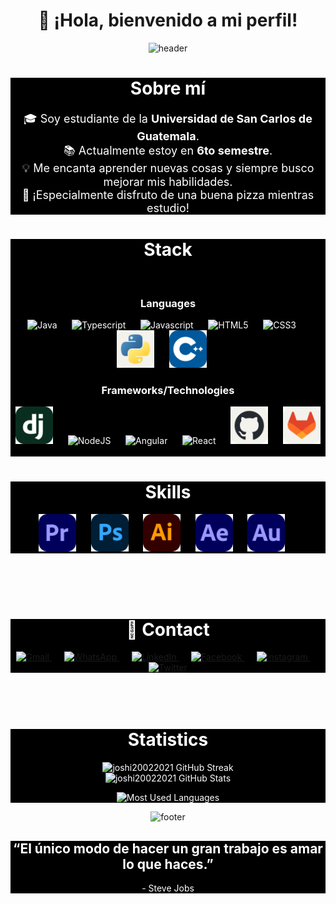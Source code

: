 <!-- HEADER -->
<div align="center" width="100">
  <h1>👋 ¡Hola, bienvenido a mi perfil!</h1>
  <img src="https://capsule-render.vercel.app/api?color=0:001f3f,50:001f3f,100:000080&height=250&section=header&text=Edgar%20Josías%20Cán%20Ajquejay&fontSize=30&type=waving&fontColor=ffffff&&animation=fadeIn"
  alt="header"/>
</div>

<!-- SOBRE MÍ -->
<div align="center" width="100" style="background-color: #000000; color: #ffffff;">
  <h1>Sobre mí</h1>
  <p style="font-size: 18px;">🎓 Soy estudiante de la <strong>Universidad de San Carlos de Guatemala</strong>.<br>
  📚 Actualmente estoy en <strong>6to semestre</strong>.<br>
  💡 Me encanta aprender nuevas cosas y siempre busco mejorar mis habilidades.<br>
  🍕 ¡Especialmente disfruto de una buena pizza mientras estudio!<br>
  </p>
</div>

<!-- STACK -->
<div align="center" width="100" style="background-color: #000000; color: #ffffff;">
  <h1>Stack</h1>
  
  <!-- Languages -->
  </br>
  <h3>Languages</h3>
  <img
    src="https://cdn.jsdelivr.net/gh/devicons/devicon@latest/icons/java/java-original-wordmark.svg"
    width="60px"
    alt="Java">
    &nbsp;&nbsp;&nbsp;&nbsp;
  <img
    src="https://cdn.jsdelivr.net/gh/devicons/devicon@latest/icons/typescript/typescript-original.svg"
    width="60px"
    alt="Typescript">
    &nbsp;&nbsp;&nbsp;&nbsp;
  <img
    src="https://cdn.jsdelivr.net/gh/devicons/devicon@latest/icons/javascript/javascript-original.svg"
    width="60px"
    alt="Javascript">
    &nbsp;&nbsp;&nbsp;&nbsp;
  <img
    src="https://cdn.jsdelivr.net/gh/devicons/devicon@latest/icons/html5/html5-original-wordmark.svg"
    width="60px"
    alt="HTML5">
    &nbsp;&nbsp;&nbsp;&nbsp;
  <img
    src="https://cdn.jsdelivr.net/gh/devicons/devicon@latest/icons/css3/css3-original-wordmark.svg"
    width="60px"
    alt="CSS3">
    &nbsp;&nbsp;&nbsp;&nbsp;
  <img
    src="https://github.com/tandpfun/skill-icons/blob/main/icons/Python-Light.svg?raw=true"
    width="60px"
    alt="Python-Light">
    &nbsp;&nbsp;&nbsp;&nbsp;
  <img
    src="https://github.com/tandpfun/skill-icons/blob/main/icons/CPP.svg?raw=true"
    width="60px"
    alt="C++">
    &nbsp;&nbsp;&nbsp;&nbsp;
    
  <!-- Frameworks/Technologies -->
  </br>
  <h3>Frameworks/Technologies</h3>
  <img
    src="https://github.com/tandpfun/skill-icons/blob/main/icons/Django.svg?raw=true"
    width="60px"
    alt="Django">
    &nbsp;&nbsp;&nbsp;&nbsp;
  <img
    src="https://cdn.jsdelivr.net/gh/devicons/devicon@latest/icons/nodejs/nodejs-original-wordmark.svg"
    width="60px"
    alt="NodeJS">
    &nbsp;&nbsp;&nbsp;&nbsp;
  <img
    src="https://cdn.jsdelivr.net/gh/devicons/devicon@latest/icons/angularjs/angularjs-original.svg"
    width="60px"
    alt="Angular">
    &nbsp;&nbsp;&nbsp;&nbsp;
  <img
    src="https://cdn.jsdelivr.net/gh/devicons/devicon@latest/icons/react/react-original-wordmark.svg"
    width="60px"
    alt="React">
    &nbsp;&nbsp;&nbsp;&nbsp;
  <img
    src="https://github.com/tandpfun/skill-icons/blob/main/icons/Github-Light.svg?raw=true"
    width="60px"
    alt="GitHub-Light">
    &nbsp;&nbsp;&nbsp;&nbsp;
  <img
    src="https://github.com/tandpfun/skill-icons/blob/main/icons/GitLab-Light.svg?raw=true"
    width="60px"
    alt="GitLab-Light">
    &nbsp;&nbsp;&nbsp;&nbsp;
</div>

<!-- SKILLS -->
<div align="center" width="100" style="background-color: #000000; color: #ffffff;">
  <h1>Skills</h1>
  
  <img
    src="https://github.com/tandpfun/skill-icons/blob/main/icons/Premiere.svg?raw=true"
    width="60px"
    alt="Premiere Pro">
    &nbsp;&nbsp;&nbsp;&nbsp;
  <img
    src="https://github.com/tandpfun/skill-icons/blob/main/icons/Photoshop.svg?raw=true"
    width="60px"
    alt="Photoshop">
    &nbsp;&nbsp;&nbsp;&nbsp;
  <img
    src="https://github.com/tandpfun/skill-icons/blob/main/icons/Illustrator.svg?raw=true"
    width="60px"
    alt="Illustrator">
    &nbsp;&nbsp;&nbsp;&nbsp;
  <img
    src="https://github.com/tandpfun/skill-icons/blob/main/icons/AfterEffects.svg?raw=true"
    width="60px"
    alt="After Effects">
    &nbsp;&nbsp;&nbsp;&nbsp;
  <img
    src="https://github.com/tandpfun/skill-icons/blob/main/icons/Audition.svg?raw=true"
    width="60px"
    alt="Audition">
    &nbsp;&nbsp;&nbsp;&nbsp;
</div>

</br>
</br>
</br>

<!-- CONTACT -->
<div align="center" width="100" style="background-color: #000000; color: #ffffff;">
  <h1>📱 Contact</h1>

  <!-- Gmail -->
  <a href="mailto:your_email@gmail.com">
    <img src="https://img.shields.io/badge/Gmail-D14836?style=for-the-badge&logo=gmail&logoColor=white" alt="Gmail">
  </a>
  &nbsp;&nbsp;&nbsp;&nbsp;
  
  <!-- WhatsApp -->
  <a href="https://wa.me/yourwhatsappnumber">
    <img src="https://img.shields.io/badge/WhatsApp-25D366?style=for-the-badge&logo=whatsapp&logoColor=white" alt="WhatsApp">
  </a>
  &nbsp;&nbsp;&nbsp;&nbsp;

  <!-- LinkedIn -->
  <a href="https://www.linkedin.com/in/yourlinkedin">
    <img src="https://img.shields.io/badge/LinkedIn-0077B5?style=for-the-badge&logo=linkedin&logoColor=white" alt="LinkedIn">
  </a>
  &nbsp;&nbsp;&nbsp;&nbsp;

  <!-- Facebook -->
  <a href="https://www.facebook.com/yourfacebook">
    <img src="https://img.shields.io/badge/Facebook-1877F2?style=for-the-badge&logo=facebook&logoColor=white" alt="Facebook">
  </a>
  &nbsp;&nbsp;&nbsp;&nbsp;

  <!-- Instagram -->
  <a href="https://www.instagram.com/yourinstagram">
    <img src="https://img.shields.io/badge/Instagram-E4405F?style=for-the-badge&logo=instagram&logoColor=white" alt="Instagram">
  </a>
  &nbsp;&nbsp;&nbsp;&nbsp;

  <!-- Twitter -->
  <a href="https://twitter.com/yourtwitter">
    <img src="https://img.shields.io/badge/Twitter-1DA1F2?style=for-the-badge&logo=twitter&logoColor=white" alt="Twitter">
  </a>
</div>

</br>
</br>
</br>

<!-- STATS -->
<div align="center" width="100" style="background-color: #000000; color: #ffffff;">
  <h1>Statistics</h1>
  
  <!-- GitHub Stats -->
  <img
    src="https://github-readme-streak-stats.herokuapp.com?user=joshi20022021&theme=tokyonight&hide_border=true&date_format=%5BY%20%5DM%20j&background=000000&currStreakNum=00BFFF&currStreakLabel=00BFFF&dates=61D9E1"
    alt="joshi20022021 GitHub Streak">
  </br>
  <img
    src="https://github-readme-stats.vercel.app/api?username=joshi20022021&include_all_commits=true&count_private=true&show_icons=true&line_height=20&title_color=00BFFF&icon_color=00BFFF&text_color=00BFFF&bg_color=000000&hide=stars"
    alt="joshi20022021 GitHub Stats">
  </br>
  
  <!-- Most Used Languages -->
  <img
    src="https://github-readme-stats.vercel.app/api/top-langs/?username=joshi20022021&layout=compact&title_color=00BFFF&text_color=00BFFF&bg_color=000000"
    alt="Most Used Languages">
</div>

<!-- FOOTER -->
<div align="center" width="100">
  <img src="https://capsule-render.vercel.app/api?color=0:001f3f,50:001f3f,100:000080&height=100&section=footer&fontSize=30&type=waving&fontColor=fefefe"
  alt="footer" />
</div>

<!-- FRASE MOTIVACIONAL -->
<div align="center" width="100" style="background-color: #000000; color: #ffffff;">
  <h2>“El único modo de hacer un gran trabajo es amar lo que haces.”</h2>
  <p>- Steve Jobs</p>
</div>

